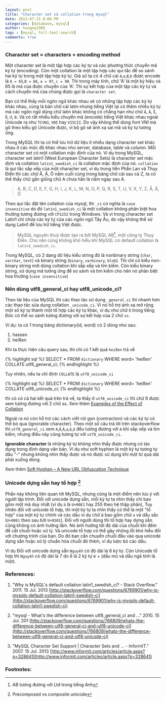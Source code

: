 ```yaml
---
layout: post
title: "Character set và collation trong mysql"
date: 2013-07-15 8:00 PM
categories: [database, mysql]
author: hungnq1989
tags : [mysql, full-text-search]
comments: true
---
```


### Character set = characters + encoding method

Một character set là một tập hợp các ký tự và các phương thức chuyển mã ký tự (encoding). Còn một collation là một tập hợp các qui tắc để so sánh hai ký tự trong một tập hợp ký tự. Giả sử ta có 4 chữ cái `A`,`a`,`B`,`b` được encode là `A = 65`,`B = 66`, `a = 97`, `c = 98`. Thì trong máy tính, chữ 'A' là một ký hiệu và 65 là mã của được chuyển của 'A'. Thì sự kết hợp của một tập các ký tự và cách chuyển mã của chúng được gọi là `character set`.

<!--more-->

Bạn có thể thấy mỗi ngôn ngữ khác nhau sẽ có những tập hợp các ký tự khác nhau, cùng là bản chữ cái latin nhưng tiếng Việt lại có thêm nhiều ký tự mà các ngôn ngữ dùng chữ latin khác không có chẳng hạn như chữ  `Â`, `Ă`, `Ê`, `Ô`, `Ư`, `Đ`. Và có rất nhiều kiểu chuyển mã (encode) tiếng Việt khác nhau ngoài Unicode ra như `TCVN3`, `VNI` hay `VISCII`. Do vậy không thể dùng font VNI mà gõ theo kiểu gõ Unicode được, vì bộ gõ sẽ ánh xạ sai mã và ký tự tương ứng.


Trong MySQL thì ta có thể lưu trữ dữ liệu ở nhiều dạng character set khác nhau ở các mức độ khác nhau như server, database, table và column. Mỗi character set có một collation mặc định của nó. Ví dụ trong MySQL, character set latin1 (West European Character Sets) là character set mặc định và collation `latin1_swedish_ci` là collation mặc định của nó. `collation` là qui tắc sắp xếp của một character set, ví dụ trong tiến Phần Lan và Thụy Điển thì các chữ Å, Ä, Ö nằm cuối cùng trong bảng chữ cái sau cả Z, ta có thể thấy chữ gần giống chữ A chưa hẳn là nằm ngay sau A.

> A, B, C, D, E, F, G, H, I, J, K, L, M, N, O, P, Q, R, S, T, U, V, X, Y, Z, Å, Ä, Ö

Theo qui tắc đặt tên collation của mysql, thì `_ci` có nghĩa là `case insensitive` do đó `latin1_swedish_ci` là một collation không phân biệt hoa thường tương đương với `CP1252` trong Windows. Và vì trong character set Latin1 chỉ chứa các ký tự của các ngôn ngữ Tây Âu, do vậy không thể sử dụng Latin1 để lưu trữ tiếng Việt được.

> MySQL nguyên thuỷ được tạo ra bởi MySQL AB[^AB], một công ty Thụy Điển. Cho nên cũng không khó hiểu khi MySQL có default collation là `latin1_swedish_ci`.

Trong MySQL, có 2 dạng dữ liệu kiểu string đó là nonbinary string (`char`, `varchar`, `text`) và binary string (`binary`, `varbinary`, `blob`). Thì chỉ có kiểu non-binary string mới dùng collation khi sắp xếp và tìm kiếm. Còn kiểu binary string, sử dụng mã tương ứng để so sánh và tìm kiếm cho nên nó phân biệt hoa thường (`case insensitive`)

### Nên dùng utf8_general_ci hay utf8_unicode_ci?

Theo tài liệu của MySQL thì các thao tác sử dụng `_general_ci` thì nhanh hơn các thao tác sửa dụng collation `_unicode_ci`. Vì nó hỗ trợ ánh xạ mở rộng một số ký tự thành một tổ hợp các ký tự khác, ví dụ như chữ `ß` trong tiếng Đức có thể so sánh tương đương với sự kết hợp của 2 chữ `ss`.

Ví dụ: ta có 1 trong bảng dictionary(id, word) có 2 dòng như sau:
1. hassen
2. heißen

Khi ta thực hiện câu query sau, thì chỉ có 1 kết quả `heißen` trả về

{% highlight sql %}
SELECT * FROM `dictionary` WHERE word= 'heißen' COLLATE utf8_general_ci;
{% endhighlight %}

Tuy nhiên, nếu ta chỉ định `COLLATE` là `utf8_unicode_ci`

{% highlight sql %}
SELECT * FROM `dictionary` WHERE word= 'heißen' COLLATE utf8_unicode_ci;
{% endhighlight %}

thì có có cả hai kết quả trên trả về, ta thấy ở `utf8_unicode_ci` thì chữ ß được xem tương đương với 2 chữ ss. Xem thêm [Examples of the Effect of Collation](http://dev.mysql.com/doc/refman/5.0/en/charset-collation-effect.html)

Ngoài ra nó còn hỗ trợ các cách viết rút gọn (contraction) và các ký tự có thể bỏ qua (ignorable character). Theo một số câu trả lời trên stackoverflow thì `utf8_general_ci` xem `A`,`Ă`,`Â`,`a`,`ă`,`â` đều tương đương với `A` khi sắp xếp và tìm kiếm, nhưng điều này cũng tương tự với `utf8_unicode_ci`.

**Ignorable character** là những ký tự không nhìn thấy được nhưng có tác dụng trong định dạng văn bản. Ví dụ như soft hyphen là một ký tự tương tự dấu "-" nhưng không nhìn thấy được và nó được sử dụng khi một từ quá dài phải xuống dòng.

Xem thêm [Soft Hyphen – A New URL Obfuscation Technique](http://www.symantec.com/connect/blogs/soft-hyphen-new-url-obfuscation-technique)

### Unicode dựng sẵn hay tổ hợp [^unicode]

Phần này không liên quan tới MySQL, nhưng cũng là một điểm nên lưu ý với người lập trình. Đối với unicode dựng sẵn, mỗi ký tự ta nhìn thấy chỉ bao gồm một mã duy nhất (ví dụ `á` là `U+00E1` hay 255 theo hệ thập phân), Tuy nhiên đối với unicode tổ hợp, thì một ký tự ta nhìn thấy có thể là một "tổ hợp" của một ký tự chính và các dấu ví dụ chữ á bao gồm chữ `a` và dấu sắc (`U+0061` theo sau bởi `U+0301`). Đối với người dùng thì tổ hợp hay dựng sẵn cũng không có ảnh hưởng lắm. Nó ảnh hưởng tới độ dài của chuỗi khi đếm để cắt chuỗi hoặc xử lý. Và unicode tổ hợp có thể gây những lỗi khó hiểu đối với chương trình của bạn. Do đó bạn cần chuyển chuỗi đầu vào qua unicode dựng sẵn hoặc xử lý chuẩn hóa chuỗi đó thêm, ví dụ lược bỏ các dấu.

Ví dụ
Đối với unicode dựng sẵn `Nguyễn` có độ dài là 6 ký tự. Còn Unicode tổ hợp thì `Nguyễn` có độ dài là 7 do ễ là 2 ký tự e + (dấu mũ và dấu ngã tính là một).

### References:

1. "Why is MySQL's default collation latin1_swedish_ci? - Stack Overflow." 2011. 15 Jul. 2013
[http://stackoverflow.com/questions/6769901/why-is-mysqls-default-collation-latin1-swedish-ci](http://stackoverflow.com/questions/6769901/why-is-mysqls-default-collation-latin1-swedish-ci)

2. "mysql - What's the difference between utf8_general_ci and ..." 2010. 15 Jul. 201 [http://stackoverflow.com/questions/766809/whats-the-difference-between-utf8-general-ci-and-utf8-unicode-ci](http://stackoverflow.com/questions/766809/whats-the-difference-between-utf8-general-ci-and-utf8-unicode-ci)

3. "MySQL Character Set Support | Character Sets and ... - InformIT." 2007. 15 Jul. 2013
[http://www.informit.com/articles/article.aspx?p=328641](http://www.informit.com/articles/article.aspx?p=328641)

### Footnotes:

[^AB]: AB tương đương với Ltd trong tiếng Anh
[^unicode]: Precomposed vs composite unicode 

